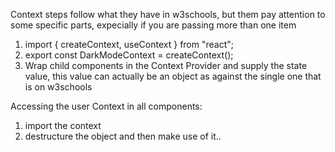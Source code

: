 Context steps follow what they have in w3schools, but them pay attention to some specific parts, expecially if you are passing more than one item

1. import { createContext, useContext } from "react";
2. export const DarkModeContext = createContext();
3. Wrap child components in the Context Provider and supply the state value, this value can actually be an object as against the single one that is on w3schools

Accessing the user Context in all components:
1. import the context
2. destructure the object and then make use of it..
